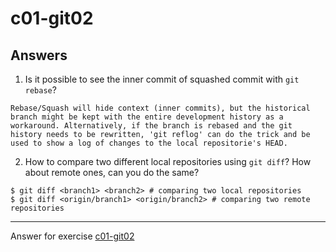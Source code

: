 # c01-git02

## Answers

1. Is it possible to see the inner commit of squashed commit with `git rebase`?
```
Rebase/Squash will hide context (inner commits), but the historical branch might be kept with the entire development history as a workaround. Alternatively, if the branch is rebased and the git history needs to be rewritten, 'git reflog' can do the trick and be used to show a log of changes to the local repositorie's HEAD.
```

2. How to compare two different local repositories using `git diff`? How about remote ones, can you do the same?
```
$ git diff <branch1> <branch2> # comparing two local repositories
$ git diff <origin/branch1> <origin/branch2> # comparing two remote repositories
```

***
Answer for exercise [c01-git02](https://github.com/devopsacademyau/academy/blob/c54d252bda58575e9dc9f92718237bed58aae772/classes/01class/exercises/c01-git02/README.md)
